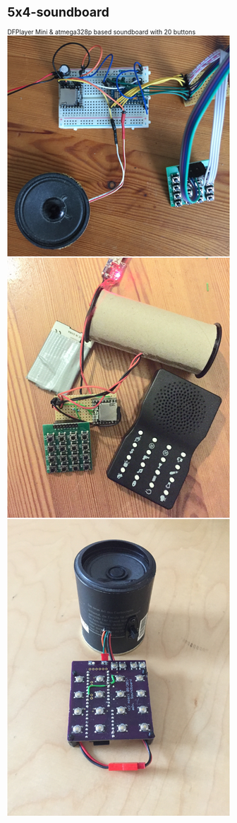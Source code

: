 # 5x4-soundboard
DFPlayer Mini &amp; atmega328p based soundboard with 20 buttons
![Proof Of Concept][poc]
![Prototype][spt2]
![SMT Prototype][smt_pt]

[spt2]: https://github.com/icsom/5x4-soundboard/blob/master/pictures/simple_prototype2.jpg "4x4 Sounboard (16Mhz arduino pro mini & DFPlayer Mini)"
[smt_pt]: https://github.com/icsom/5x4-soundboard/blob/master/pictures/smt_prototype.jpg "5x4 Sounboard (16Mhz arduino Pro mini / SMT-Package)"
[poc]: https://github.com/icsom/5x4-soundboard/blob/master/pictures/proof_of_concept.jpg "5x4 Sounboard (16Mhz arduino UNO / 4x4 keypad)"

